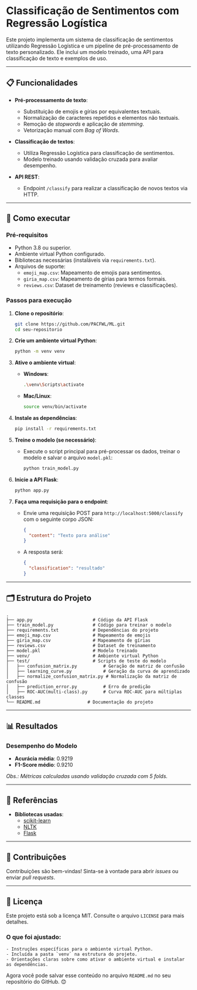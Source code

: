 # **Classificação de Sentimentos com Regressão Logística**

Este projeto implementa um sistema de classificação de sentimentos utilizando Regressão Logística e um pipeline de pré-processamento de texto personalizado. Ele inclui um modelo treinado, uma API para classificação de texto e exemplos de uso.

---

## **📋 Funcionalidades**

- **Pré-processamento de texto**:  
  - Substituição de emojis e gírias por equivalentes textuais.
  - Normalização de caracteres repetidos e elementos não textuais.
  - Remoção de *stopwords* e aplicação de *stemming*.
  - Vetorização manual com *Bag of Words*.

- **Classificação de textos**:
  - Utiliza Regressão Logística para classificação de sentimentos.
  - Modelo treinado usando validação cruzada para avaliar desempenho.

- **API REST**:  
  - Endpoint `/classify` para realizar a classificação de novos textos via HTTP.

---

## **🚀 Como executar**

### **Pré-requisitos**
- Python 3.8 ou superior.
- Ambiente virtual Python configurado.
- Bibliotecas necessárias (instaláveis via `requirements.txt`).
- Arquivos de suporte:  
  - `emoji_map.csv`: Mapeamento de emojis para sentimentos.  
  - `giria_map.csv`: Mapeamento de gírias para termos formais.  
  - `reviews.csv`: Dataset de treinamento (reviews e classificações).

### **Passos para execução**

1. **Clone o repositório**:
   ```bash
   git clone https://github.com/PACFWL/ML.git
   cd seu-repositorio

2. **Crie um ambiente virtual Python**:
   ```bash
   python -m venv venv
   ```

3. **Ative o ambiente virtual**:
   - **Windows**:
     ```bash
     .\venv\Scripts\activate
     ```
   - **Mac/Linux**:
     ```bash
     source venv/bin/activate
     ```

4. **Instale as dependências**:
   ```bash
   pip install -r requirements.txt
   ```

5. **Treine o modelo (se necessário)**:
   - Execute o script principal para pré-processar os dados, treinar o modelo e salvar o arquivo `model.pkl`:
     ```bash
     python train_model.py
     ```

6. **Inicie a API Flask**:
   ```bash
   python app.py
   ```

7. **Faça uma requisição para o endpoint**:
   - Envie uma requisição POST para `http://localhost:5000/classify` com o seguinte corpo JSON:
     ```json
     {
       "content": "Texto para análise"
     }
     ```
   - A resposta será:
     ```json
     {
       "classification": "resultado"
     }
     ```

---

## **🗂 Estrutura do Projeto**

```plaintext
.
├── app.py                       # Código da API Flask
├── train_model.py               # Código para treinar o modelo
├── requirements.txt             # Dependências do projeto
├── emoji_map.csv                # Mapeamento de emojis
├── giria_map.csv                # Mapeamento de gírias
├── reviews.csv                  # Dataset de treinamento
├── model.pkl                    # Modelo treinado
├── venv/                        # Ambiente virtual Python
├── test/                        # Scripts de teste do modelo
│   ├── confusion_matrix.py          # Geração de matriz de confusão
│   ├── learning_curve.py            # Geração da curva de aprendizado
│   ├── normalize_confusion_matrix.py # Normalização da matriz de confusão
│   ├── prediction_error.py          # Erro de predição
│   ├── ROC-AUC(multi-class).py      # Curva ROC-AUC para múltiplas classes
└── README.md                  # Documentação do projeto

```

---

## **📊 Resultados**

### Desempenho do Modelo
- **Acurácia média**: 0.9219  
- **F1-Score médio**: 0.9210
  
*Obs.: Métricas calculadas usando validação cruzada com 5 folds.*

---

## **📖 Referências**

- **Bibliotecas usadas**:  
  - [scikit-learn](https://scikit-learn.org)
  - [NLTK](https://www.nltk.org)
  - [Flask](https://flask.palletsprojects.com)

---

## **🤝 Contribuições**

Contribuições são bem-vindas! Sinta-se à vontade para abrir *issues* ou enviar *pull requests*. 

---

## **📝 Licença**

Este projeto está sob a licença MIT. Consulte o arquivo `LICENSE` para mais detalhes.


### O que foi ajustado:

```
- Instruções específicas para o ambiente virtual Python.
- Incluída a pasta `venv` na estrutura do projeto.
- Orientações claras sobre como ativar o ambiente virtual e instalar as dependências.
```
Agora você pode salvar esse conteúdo no arquivo `README.md` no seu repositório do GitHub. 😊












